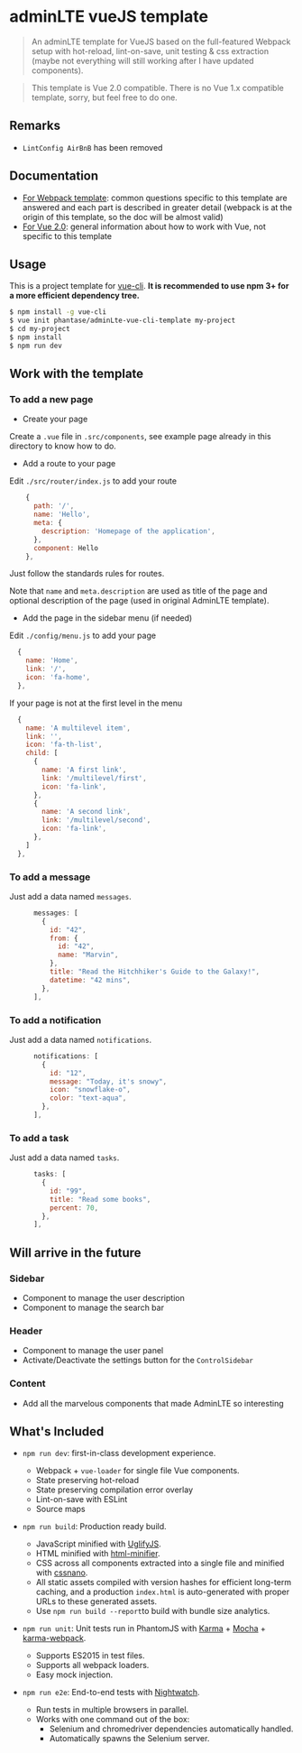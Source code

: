 # adminLTE vueJS template

> An adminLTE template for VueJS based on the full-featured Webpack setup with hot-reload, lint-on-save, unit testing & css extraction (maybe not everything will still working after I have updated components).

> This template is Vue 2.0 compatible. There is no Vue 1.x compatible template, sorry, but feel free to do one.

## Remarks

- `LintConfig AirBnB` has been removed

## Documentation

- [For Webpack template](http://vuejs-templates.github.io/webpack): common questions specific to this template are answered and each part is described in greater detail (webpack is at the origin of this template, so the doc will be almost valid)
- [For Vue 2.0](http://vuejs.org/guide/): general information about how to work with Vue, not specific to this template

## Usage

This is a project template for [vue-cli](https://github.com/vuejs/vue-cli). **It is recommended to use npm 3+ for a more efficient dependency tree.**

``` bash
$ npm install -g vue-cli
$ vue init phantase/adminLte-vue-cli-template my-project
$ cd my-project
$ npm install
$ npm run dev

```
## Work with the template

### To add a new page

- Create your page

Create a `.vue` file in `.src/components`, see example page already in this directory to know how to do.

- Add a route to your page

Edit `./src/router/index.js` to add your route

```javascript
    {
      path: '/',
      name: 'Hello',
      meta: {
        description: 'Homepage of the application',
      },
      component: Hello
    },
```

Just follow the standards rules for routes.

Note that `name` and `meta.description` are used as title of the page and optional description of the page (used in original AdminLTE template).

- Add the page in the sidebar menu (if needed)

Edit `./config/menu.js` to add your page

```javascript
  {
    name: 'Home',
    link: '/',
    icon: 'fa-home',
  },
```

If your page is not at the first level in the menu

```javascript
  {
    name: 'A multilevel item',
    link: '',
    icon: 'fa-th-list',
    child: [
      {
        name: 'A first link',
        link: '/multilevel/first',
        icon: 'fa-link',
      },
      {
        name: 'A second link',
        link: '/multilevel/second',
        icon: 'fa-link',
      },
    ]
  },
```

### To add a message

Just add a data named `messages`.

```javascript
      messages: [
        {
          id: "42",
          from: {
            id: "42",
            name: "Marvin",
          },
          title: "Read the Hitchhiker's Guide to the Galaxy!",
          datetime: "42 mins",
        },
      ],
```

### To add a notification

Just add a data named `notifications`.

```javascript
      notifications: [
        {
          id: "12",
          message: "Today, it's snowy",
          icon: "snowflake-o",
          color: "text-aqua",
        },
      ],
```

### To add a task

Just add a data named `tasks`.

```javascript
      tasks: [
        {
          id: "99",
          title: "Read some books",
          percent: 70,
        },
      ],
```

## Will arrive in the future

### Sidebar

- Component to manage the user description
- Component to manage the search bar

### Header

- Component to manage the user panel
- Activate/Deactivate the settings button for the `ControlSidebar`

### Content

- Add all the marvelous components that made AdminLTE so interesting

## What's Included

- `npm run dev`: first-in-class development experience.
  - Webpack + `vue-loader` for single file Vue components.
  - State preserving hot-reload
  - State preserving compilation error overlay
  - Lint-on-save with ESLint
  - Source maps

- `npm run build`: Production ready build.
  - JavaScript minified with [UglifyJS](https://github.com/mishoo/UglifyJS2).
  - HTML minified with [html-minifier](https://github.com/kangax/html-minifier).
  - CSS across all components extracted into a single file and minified with [cssnano](https://github.com/ben-eb/cssnano).
  - All static assets compiled with version hashes for efficient long-term caching, and a production `index.html` is auto-generated with proper URLs to these generated assets.
  - Use `npm run build --report`to build with bundle size analytics.

- `npm run unit`: Unit tests run in PhantomJS with [Karma](http://karma-runner.github.io/0.13/index.html) + [Mocha](http://mochajs.org/) + [karma-webpack](https://github.com/webpack/karma-webpack).
  - Supports ES2015 in test files.
  - Supports all webpack loaders.
  - Easy mock injection.

- `npm run e2e`: End-to-end tests with [Nightwatch](http://nightwatchjs.org/).
  - Run tests in multiple browsers in parallel.
  - Works with one command out of the box:
    - Selenium and chromedriver dependencies automatically handled.
    - Automatically spawns the Selenium server.
